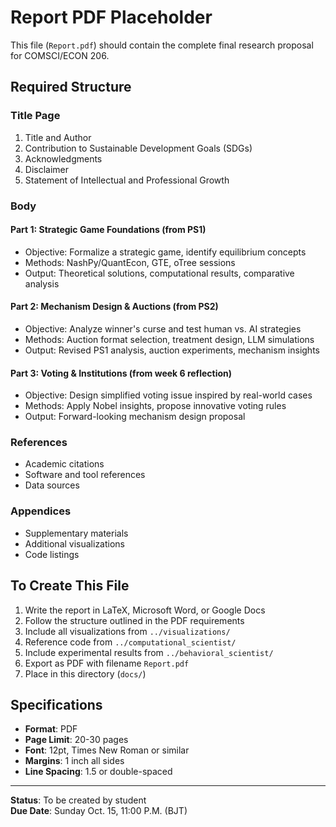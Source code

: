 # Report PDF Placeholder

This file (`Report.pdf`) should contain the complete final research proposal for COMSCI/ECON 206.

## Required Structure

### Title Page
1. Title and Author
2. Contribution to Sustainable Development Goals (SDGs)
3. Acknowledgments
4. Disclaimer
5. Statement of Intellectual and Professional Growth

### Body

#### Part 1: Strategic Game Foundations (from PS1)
- Objective: Formalize a strategic game, identify equilibrium concepts
- Methods: NashPy/QuantEcon, GTE, oTree sessions
- Output: Theoretical solutions, computational results, comparative analysis

#### Part 2: Mechanism Design & Auctions (from PS2)
- Objective: Analyze winner's curse and test human vs. AI strategies
- Methods: Auction format selection, treatment design, LLM simulations
- Output: Revised PS1 analysis, auction experiments, mechanism insights

#### Part 3: Voting & Institutions (from week 6 reflection)
- Objective: Design simplified voting issue inspired by real-world cases
- Methods: Apply Nobel insights, propose innovative voting rules
- Output: Forward-looking mechanism design proposal

### References
- Academic citations
- Software and tool references
- Data sources

### Appendices
- Supplementary materials
- Additional visualizations
- Code listings

## To Create This File

1. Write the report in LaTeX, Microsoft Word, or Google Docs
2. Follow the structure outlined in the PDF requirements
3. Include all visualizations from `../visualizations/`
4. Reference code from `../computational_scientist/`
5. Include experimental results from `../behavioral_scientist/`
6. Export as PDF with filename `Report.pdf`
7. Place in this directory (`docs/`)

## Specifications

- **Format**: PDF
- **Page Limit**: 20-30 pages
- **Font**: 12pt, Times New Roman or similar
- **Margins**: 1 inch all sides
- **Line Spacing**: 1.5 or double-spaced

---

**Status**: To be created by student  
**Due Date**: Sunday Oct. 15, 11:00 P.M. (BJT)
